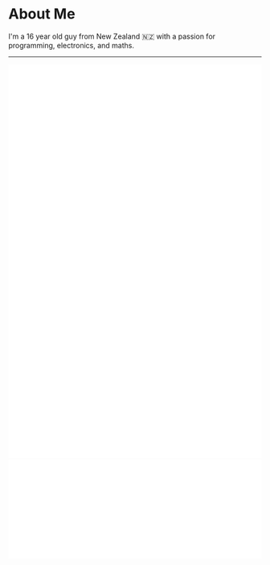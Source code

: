 # About Me

I'm a 16 year old guy from New Zealand 🇳🇿 with a passion for programming, electronics, and maths.

------

<img src="/interests.svg" align="left">
<img src="/future-projects.svg" align="right">


<div align="center">
  <img src="/spacer.svg">
  <img src="/tools.svg">
</div>
